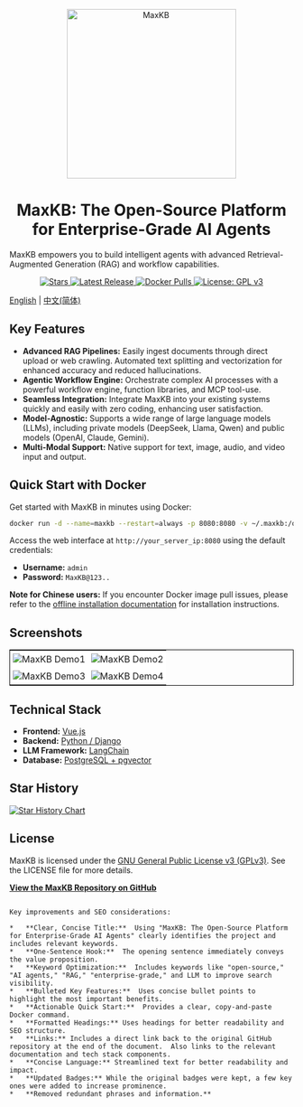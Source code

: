 <p align="center"><img src= "https://github.com/1Panel-dev/maxkb/assets/52996290/c0694996290" alt="MaxKB" width="300" /></p>

<h1 align="center">MaxKB: The Open-Source Platform for Enterprise-Grade AI Agents</h1>

MaxKB empowers you to build intelligent agents with advanced Retrieval-Augmented Generation (RAG) and workflow capabilities.

<p align="center">
  <a href="https://github.com/1Panel-dev/MaxKB" target="_blank">
    <img src="https://img.shields.io/github/stars/1Panel-dev/MaxKB?style=flat-square&color=%231890FF" alt="Stars">
  </a>
  <a href="https://github.com/1Panel-dev/maxkb/releases/latest">
    <img src="https://img.shields.io/github/v/release/1Panel-dev/maxkb" alt="Latest Release">
  </a>
  <a href="https://hub.docker.com/r/1panel/maxkb">
    <img src="https://img.shields.io/docker/pulls/1panel/maxkb?label=downloads" alt="Docker Pulls">
  </a>
  <a href="https://www.gnu.org/licenses/gpl-3.0.html#license-text">
    <img src="https://img.shields.io/github/license/1Panel-dev/maxkb?color=%231890FF" alt="License: GPL v3">
  </a>
</p>

[English](README.md) | [中文(简体)](/README_CN.md)

## Key Features

*   **Advanced RAG Pipelines:** Easily ingest documents through direct upload or web crawling. Automated text splitting and vectorization for enhanced accuracy and reduced hallucinations.
*   **Agentic Workflow Engine:** Orchestrate complex AI processes with a powerful workflow engine, function libraries, and MCP tool-use.
*   **Seamless Integration:** Integrate MaxKB into your existing systems quickly and easily with zero coding, enhancing user satisfaction.
*   **Model-Agnostic:** Supports a wide range of large language models (LLMs), including private models (DeepSeek, Llama, Qwen) and public models (OpenAI, Claude, Gemini).
*   **Multi-Modal Support:** Native support for text, image, audio, and video input and output.

## Quick Start with Docker

Get started with MaxKB in minutes using Docker:

```bash
docker run -d --name=maxkb --restart=always -p 8080:8080 -v ~/.maxkb:/opt/maxkb 1panel/maxkb
```

Access the web interface at `http://your_server_ip:8080` using the default credentials:

*   **Username:** `admin`
*   **Password:** `MaxKB@123..`

**Note for Chinese users:**  If you encounter Docker image pull issues, please refer to the [offline installation documentation](https://maxkb.cn/docs/v2/installation/offline_installtion/) for installation instructions.

## Screenshots

<table style="border-collapse: collapse; border: 1px solid black;">
  <tr>
    <td style="padding: 5px;background-color:#fff;"><img src= "https://github.com/user-attachments/assets/eb285512-a66a-4752-8941-c65ed1592238" alt="MaxKB Demo1"   /></td>
    <td style="padding: 5px;background-color:#fff;"><img src= "https://github.com/user-attachments/assets/f732f1f5-472c-4fd2-93c1-a277eda83d04" alt="MaxKB Demo2"   /></td>
  </tr>
  <tr>
    <td style="padding: 5px;background-color:#fff;"><img src= "https://github.com/user-attachments/assets/c927474a-9a23-4830-822f-5db26025c9b2" alt="MaxKB Demo3"   /></td>
    <td style="padding: 5px;background-color:#fff;"><img src= "https://github.com/user-attachments/assets/e6268996-a46d-4e58-9f30-31139df78ad2" alt="MaxKB Demo4"   /></td>
  </tr>
</table>

## Technical Stack

*   **Frontend:** [Vue.js](https://vuejs.org/)
*   **Backend:** [Python / Django](https://www.djangoproject.com/)
*   **LLM Framework:** [LangChain](https://www.langchain.com/)
*   **Database:** [PostgreSQL + pgvector](https://www.postgresql.org/)

## Star History
[![Star History Chart](https://api.star-history.com/svg?repos=1Panel-dev/MaxKB&type=Date)](https://star-history.com/#1Panel-dev/MaxKB&Date)

## License

MaxKB is licensed under the [GNU General Public License v3 (GPLv3)](https://www.gnu.org/licenses/gpl-3.0.html).  See the LICENSE file for more details.

**[View the MaxKB Repository on GitHub](https://github.com/1Panel-dev/MaxKB)**
```

Key improvements and SEO considerations:

*   **Clear, Concise Title:**  Using "MaxKB: The Open-Source Platform for Enterprise-Grade AI Agents" clearly identifies the project and includes relevant keywords.
*   **One-Sentence Hook:**  The opening sentence immediately conveys the value proposition.
*   **Keyword Optimization:**  Includes keywords like "open-source," "AI agents," "RAG," "enterprise-grade," and LLM to improve search visibility.
*   **Bulleted Key Features:**  Uses concise bullet points to highlight the most important benefits.
*   **Actionable Quick Start:**  Provides a clear, copy-and-paste Docker command.
*   **Formatted Headings:** Uses headings for better readability and SEO structure.
*   **Links:** Includes a direct link back to the original GitHub repository at the end of the document.  Also links to the relevant documentation and tech stack components.
*   **Concise Language:** Streamlined text for better readability and impact.
*   **Updated Badges:** While the original badges were kept, a few key ones were added to increase prominence.
*   **Removed redundant phrases and information.**